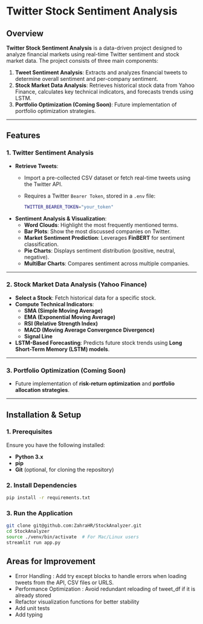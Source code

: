 # Twitter Stock Sentiment Analysis

## Overview

**Twitter Stock Sentiment Analysis** is a data-driven project designed to analyze financial markets using real-time Twitter sentiment and stock market data. The project consists of three main components:

1. **Tweet Sentiment Analysis**: Extracts and analyzes financial tweets to determine overall sentiment and per-company sentiment.
2. **Stock Market Data Analysis**: Retrieves historical stock data from Yahoo Finance, calculates key technical indicators, and forecasts trends using LSTM.
3. **Portfolio Optimization (Coming Soon)**: Future implementation of portfolio optimization strategies.

---

## Features

### **1. Twitter Sentiment Analysis**
- **Retrieve Tweets**:  
  - Import a pre-collected CSV dataset or fetch real-time tweets using the Twitter API.  
  - Requires a Twitter `Bearer Token`, stored in a `.env` file:
  
    ```bash
    TWITTER_BEARER_TOKEN="your_token"
    ```
- **Sentiment Analysis & Visualization**:
  - **Word Clouds**: Highlight the most frequently mentioned terms.  
  - **Bar Plots**: Show the most discussed companies on Twitter.  
  - **Market Sentiment Prediction**: Leverages **FinBERT** for sentiment classification.  
  - **Pie Charts**: Displays sentiment distribution (positive, neutral, negative).  
  - **MultiBar Charts**: Compares sentiment across multiple companies.  

---

### **2. Stock Market Data Analysis (Yahoo Finance)**
- **Select a Stock**: Fetch historical data for a specific stock.  
- **Compute Technical Indicators**:
  - **SMA (Simple Moving Average)**
  - **EMA (Exponential Moving Average)**
  - **RSI (Relative Strength Index)**
  - **MACD (Moving Average Convergence Divergence)**
  - **Signal Line**
- **LSTM-Based Forecasting**: Predicts future stock trends using **Long Short-Term Memory (LSTM) models**.

---

### **3. Portfolio Optimization (Coming Soon)**
- Future implementation of **risk-return optimization** and **portfolio allocation strategies**.

---

## Installation & Setup

### **1. Prerequisites**
Ensure you have the following installed:
- **Python 3.x**
- **pip**
- **Git** (optional, for cloning the repository)

### **2. Install Dependencies**
```bash
pip install -r requirements.txt
```
### **3. Run the Application**
```bash
git clone git@github.com:ZahraHR/StockAnalyzer.git
cd StockAnalyzer
source ./venv/bin/activate  # For Mac/Linux users
streamlit run app.py
```

## Areas for Improvement

- Error Handling : Add try except blocks to handle errors when loading tweets from the API, CSV files or URLS.
- Performance Optimization : Avoid redundant reloading of tweet_df if it is already stored
- Refactor visualization functions for better stability
- Add unit tests
- Add typing